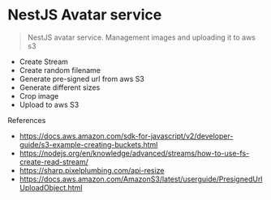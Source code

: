 # NestJS Avatar service

> NestJS avatar service. Management images and uploading it to aws s3

- Create Stream
- Create random filename
- Generate pre-signed url from aws S3
- Generate different sizes
- Crop image
- Upload to aws S3

References

- https://docs.aws.amazon.com/sdk-for-javascript/v2/developer-guide/s3-example-creating-buckets.html
- https://nodejs.org/en/knowledge/advanced/streams/how-to-use-fs-create-read-stream/
- https://sharp.pixelplumbing.com/api-resize
- https://docs.aws.amazon.com/AmazonS3/latest/userguide/PresignedUrlUploadObject.html
